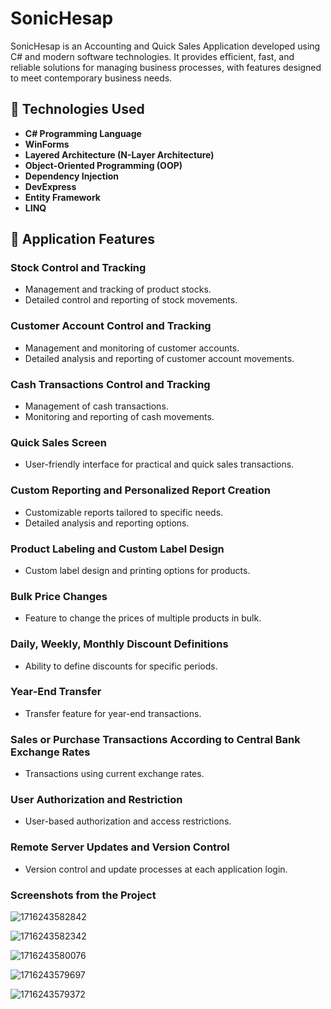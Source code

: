 # SonicHesap

SonicHesap is an Accounting and Quick Sales Application developed using C# and modern software technologies. It provides efficient, fast, and reliable solutions for managing business processes, with features designed to meet contemporary business needs.

## 🔧 Technologies Used

- **C# Programming Language**
- **WinForms**
- **Layered Architecture (N-Layer Architecture)**
- **Object-Oriented Programming (OOP)**
- **Dependency Injection**
- **DevExpress**
- **Entity Framework**
- **LINQ**

## 💼 Application Features

### Stock Control and Tracking
- Management and tracking of product stocks.
- Detailed control and reporting of stock movements.

### Customer Account Control and Tracking
- Management and monitoring of customer accounts.
- Detailed analysis and reporting of customer account movements.

### Cash Transactions Control and Tracking
- Management of cash transactions.
- Monitoring and reporting of cash movements.

### Quick Sales Screen
- User-friendly interface for practical and quick sales transactions.

### Custom Reporting and Personalized Report Creation
- Customizable reports tailored to specific needs.
- Detailed analysis and reporting options.

### Product Labeling and Custom Label Design
- Custom label design and printing options for products.

### Bulk Price Changes
- Feature to change the prices of multiple products in bulk.

### Daily, Weekly, Monthly Discount Definitions
- Ability to define discounts for specific periods.

### Year-End Transfer
- Transfer feature for year-end transactions.

### Sales or Purchase Transactions According to Central Bank Exchange Rates
- Transactions using current exchange rates.

### User Authorization and Restriction
- User-based authorization and access restrictions.

### Remote Server Updates and Version Control
- Version control and update processes at each application login.

### Screenshots from the Project
![1716243582842](https://github.com/user-attachments/assets/046ad320-3ae8-438b-8be3-3a133ac4760f)


![1716243582342](https://github.com/user-attachments/assets/682b0412-58da-4b7a-bfed-602c91b990f7)



![1716243580076](https://github.com/user-attachments/assets/5ec29ab0-426e-4510-a288-dfbcd06564ba)



![1716243579697](https://github.com/user-attachments/assets/7decf56d-58bf-4dfb-9e6d-1d2bb108748a)


![1716243579372](https://github.com/user-attachments/assets/3e54807a-9d0b-473c-9996-4456b8a10c3a)











